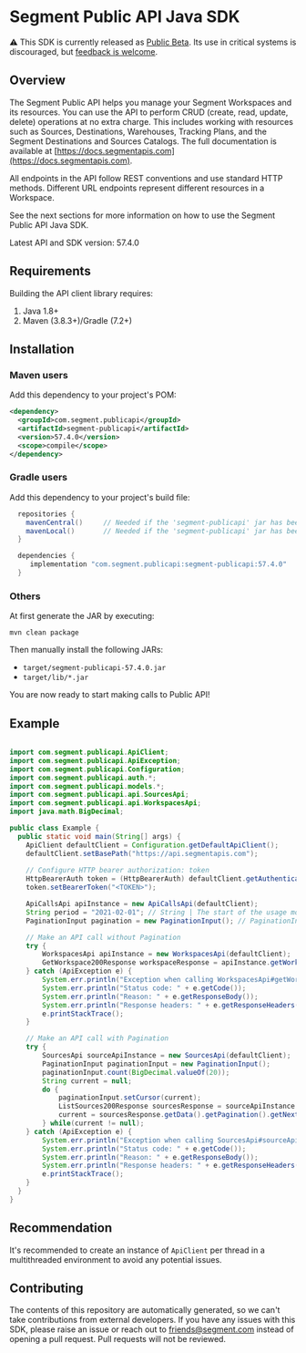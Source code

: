 # Segment Public API Java SDK

:warning: This SDK is currently released as [Public Beta](https://segment.com/legal/first-access-beta-preview/). Its use in critical systems is discouraged, but [feedback is welcome](#contributing).

## Overview

The Segment Public API helps you manage your Segment Workspaces and its resources. You can use the API to perform CRUD (create, read, update, delete) operations at no extra charge. This includes working with resources such as Sources, Destinations, Warehouses, Tracking Plans, and the Segment Destinations and Sources Catalogs. The full documentation is available at [https://docs.segmentapis.com](https://docs.segmentapis.com).

All endpoints in the API follow REST conventions and use standard HTTP methods. Different URL endpoints represent different resources in a Workspace.

See the next sections for more information on how to use the Segment Public API Java SDK.

Latest API and SDK version: 57.4.0

## Requirements

Building the API client library requires:
1. Java 1.8+
2. Maven (3.8.3+)/Gradle (7.2+)

## Installation

### Maven users

Add this dependency to your project's POM:

```xml
<dependency>
  <groupId>com.segment.publicapi</groupId>
  <artifactId>segment-publicapi</artifactId>
  <version>57.4.0</version>
  <scope>compile</scope>
</dependency>
```

### Gradle users

Add this dependency to your project's build file:

```groovy
  repositories {
    mavenCentral()     // Needed if the 'segment-publicapi' jar has been published to maven central.
    mavenLocal()       // Needed if the 'segment-publicapi' jar has been published to the local maven repo.
  }

  dependencies {
     implementation "com.segment.publicapi:segment-publicapi:57.4.0"
  }
```

### Others

At first generate the JAR by executing:

```shell
mvn clean package
```

Then manually install the following JARs:

* `target/segment-publicapi-57.4.0.jar`
* `target/lib/*.jar`

You are now ready to start making calls to Public API!

## Example

```java

import com.segment.publicapi.ApiClient;
import com.segment.publicapi.ApiException;
import com.segment.publicapi.Configuration;
import com.segment.publicapi.auth.*;
import com.segment.publicapi.models.*;
import com.segment.publicapi.api.SourcesApi;
import com.segment.publicapi.api.WorkspacesApi;
import java.math.BigDecimal;

public class Example {
  public static void main(String[] args) {
    ApiClient defaultClient = Configuration.getDefaultApiClient();
    defaultClient.setBasePath("https://api.segmentapis.com");
    
    // Configure HTTP bearer authorization: token
    HttpBearerAuth token = (HttpBearerAuth) defaultClient.getAuthentication("token");
    token.setBearerToken("<TOKEN>");

    ApiCallsApi apiInstance = new ApiCallsApi(defaultClient);
    String period = "2021-02-01"; // String | The start of the usage month in the ISO-8601 format.  This parameter exists in v1.
    PaginationInput pagination = new PaginationInput(); // PaginationInput | Pagination input for per Source API calls counts.  This parameter exists in v1.

    // Make an API call without Pagination
    try {
        WorkspacesApi apiInstance = new WorkspacesApi(defaultClient);
        GetWorkspace200Response workspaceResponse = apiInstance.getWorkspace();
    } catch (ApiException e) {
        System.err.println("Exception when calling WorkspacesApi#getWorkspace");
        System.err.println("Status code: " + e.getCode());
        System.err.println("Reason: " + e.getResponseBody());
        System.err.println("Response headers: " + e.getResponseHeaders());
        e.printStackTrace();
    }

    // Make an API call with Pagination
    try {
        SourcesApi sourceApiInstance = new SourcesApi(defaultClient);
        PaginationInput paginationInput = new PaginationInput();
        paginationInput.count(BigDecimal.valueOf(20));
        String current = null;
        do {
            paginationInput.setCursor(current);
            ListSources200Response sourcesResponse = sourceApiInstance.listSources(paginationInput);
            current = sourcesResponse.getData().getPagination().getNext();
        } while(current != null);
    } catch (ApiException e) {
        System.err.println("Exception when calling SourcesApi#sourceApiInstance");
        System.err.println("Status code: " + e.getCode());
        System.err.println("Reason: " + e.getResponseBody());
        System.err.println("Response headers: " + e.getResponseHeaders());
        e.printStackTrace();
    }
  }
}

```

## Recommendation

It's recommended to create an instance of `ApiClient` per thread in a multithreaded environment to avoid any potential issues.

## Contributing

The contents of this repository are automatically generated, so we can't take contributions from external developers. If you have any issues with this SDK, please raise an issue or reach out to friends@segment.com instead of opening a pull request. Pull requests will not be reviewed.
